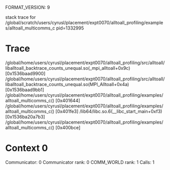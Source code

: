 FORMAT_VERSION: 9

stack trace for /global/scratch/users/cyrusl/placement/expt0070/alltoall_profiling/examples/alltoall_multicomms_c pid=1332995

# Trace

/global/home/users/cyrusl/placement/expt0070/alltoall_profiling/src/alltoall/liballtoall_backtrace_counts_unequal.so(_mpi_alltoall+0x9c) [0x1536baad9900]
/global/home/users/cyrusl/placement/expt0070/alltoall_profiling/src/alltoall/liballtoall_backtrace_counts_unequal.so(MPI_Alltoall+0x4a) [0x1536baad9bb1]
/global/home/users/cyrusl/placement/expt0070/alltoall_profiling/examples/alltoall_multicomms_c() [0x401644]
/global/home/users/cyrusl/placement/expt0070/alltoall_profiling/examples/alltoall_multicomms_c() [0x401fe3]
/lib64/libc.so.6(__libc_start_main+0xf3) [0x1536ba20a7b3]
/global/home/users/cyrusl/placement/expt0070/alltoall_profiling/examples/alltoall_multicomms_c() [0x400bce]

# Context 0

Communicator: 0
Communicator rank: 0
COMM_WORLD rank: 1
Calls: 1

